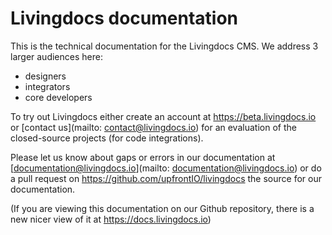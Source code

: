 # Livingdocs documentation


This is the technical documentation for the Livingdocs CMS. We address 3 larger audiences here:
- designers
- integrators
- core developers

To try out Livingdocs either create an account at https://beta.livingdocs.io or [contact us](mailto: contact@livingdocs.io) for an evaluation of the closed-source projects (for code integrations).


Please let us know about gaps or errors in our documentation at [documentation@livingdocs.io](mailto: documentation@livingdocs.io) or do a pull request on https://github.com/upfrontIO/livingdocs the source for our documentation.


(If you are viewing this documentation on our Github repository, there is a new nicer view of it at https://docs.livingdocs.io)

